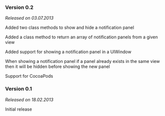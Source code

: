 ### Version 0.2

*Released on 03.07.2013*

Added two class methods to show and hide a notification panel

Added a class method to return an array of notification panels from a given view

Added support for showing a notification panel in a UIWindow

When showing a notification panel if a panel already exists in the same view then it will be hidden before showing the new panel

Support for CocoaPods

### Version 0.1

*Released on 18.02.2013*

Initial release